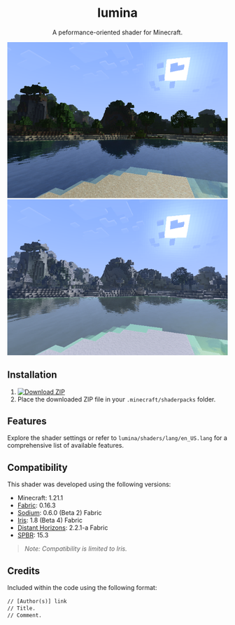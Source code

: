 <h1 align = "center">lumina</h1>

<p align = "center">A peformance-oriented shader for Minecraft.</p>

<div align="center">
    <img src="images/a.png" alt="image0">
</div>

<div align="center">
    <img src="images/b.png" alt="image1">
</div>

## Installation

1. [![Download ZIP](https://img.shields.io/badge/Download%20ZIP-%2328a745?style=for-the-badge)](https://github.com/seilotte/lumina/archive/refs/heads/main.zip)
1. Place the downloaded ZIP file in your `.minecraft/shaderpacks` folder.

## Features

Explore the shader settings or refer to `lumina/shaders/lang/en_US.lang` for a comprehensive list of available features.

## Compatibility

This shader was developed using the following versions:

- Minecraft: 1.21.1
- [Fabric](https://fabricmc.net/): 0.16.3
- [Sodium](https://modrinth.com/mod/sodium): 0.6.0 (Beta 2) Fabric
- [Iris](https://modrinth.com/mod/iris): 1.8 (Beta 4) Fabric
- [Distant Horizons](https://modrinth.com/mod/distanthorizons): 2.2.1-a Fabric
- [SPBR](https://modrinth.com/resourcepack/spbr): 15.3

> *Note: Compatibility is limited to Iris.*

## Credits

Included within the code using the following format:

```
// [Author(s)] link
// Title.
// Comment.
```
